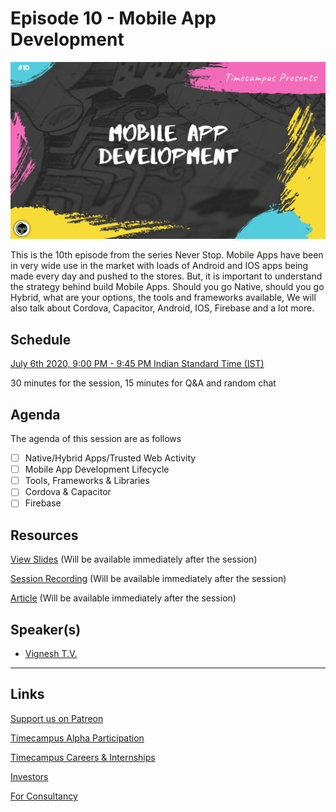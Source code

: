 # Episode 10 - Mobile App Development

![](10-MobileApps.png)

This is the 10th episode from the series Never Stop. Mobile Apps have been in very wide use in the market with loads of Android and IOS apps being made every day and pushed to the stores. But, it is important to understand the strategy behind build Mobile Apps. Should you go Native, should you go Hybrid, what are your options, the tools and frameworks available, We will also talk about Cordova, Capacitor, Android, IOS, Firebase and a lot more.

## Schedule

[July 6th 2020, 9:00 PM - 9:45 PM Indian Standard Time (IST)](https://calendar.google.com/event?action=TEMPLATE&tmeid=NGdxdHBwbTFtcThtMHFna2k2cmt0NGE0c2MgdGltZWNhbXB1cy5jb21fM2hxNHB0a3MwbGUycm5kMGowMW82MDE0YWdAZw&tmsrc=timecampus.com_3hq4ptks0le2rnd0j01o6014ag%40group.calendar.google.com)

30 minutes for the session, 15 minutes for Q&A and random chat

## Agenda

The agenda of this session are as follows

- [ ] Native/Hybrid Apps/Trusted Web Activity
- [ ] Mobile App Development Lifecycle
- [ ] Tools, Frameworks & Libraries
- [ ] Cordova & Capacitor
- [ ] Firebase

## Resources

[View Slides](#) (Will be available immediately after the session)

[Session Recording](#) (Will be available immediately after the session)

[Article](#) (Will be available immediately after the session)

## Speaker(s)

- [Vignesh T.V.](http://tvvignesh.com/)

------------------------------------------

## Links

[Support us on Patreon](https://www.patreon.com/timecampus)

[Timecampus Alpha Participation](https://docs.google.com/forms/d/1-fHizPhuXqDKqFZ2ns7Ttl00mT13DtjsRbHE5KtpxXs/viewform)

[Timecampus Careers & Internships](https://docs.google.com/forms/d/1jHW-I5yjHl49itwoyM5xxYUao0X1fbnnoxJd78fS5u8/viewform)

[Investors](https://docs.google.com/forms/d/13jkHPdvqoMDNsyzpC8-Dbv0lai8bXOvOLIovey7hfUM/viewform)

[For Consultancy](https://docs.google.com/forms/d/e/1FAIpQLSeCb-Pu7Hcnh7oRvleRka2VW8EVZ6d8cNEccV7jKVmzhE6ilg/viewform)
